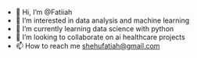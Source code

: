 - 👋 Hi, I’m @Fatiiah
- 👀 I’m interested in data analysis and machine learning
- 🌱 I’m currently learning data science with python
- 💞️ I’m looking to collaborate on ai healthcare projects
- 📫 How to reach me shehufatiah@gmail.com

<!---
Fatiiah/Fatiiah is a ✨ special ✨ repository because its `README.md` (this file) appears on your GitHub profile.
You can click the Preview link to take a look at your changes.
--->
